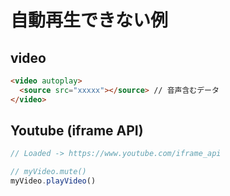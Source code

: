 # 自動再生できない例

## video

```html
<video autoplay>
  <source src="xxxxx"></source> // 音声含むデータ
</video>
```

<demo-video-auto-play-ng/>

## Youtube (iframe API)

```js
// Loaded -> https://www.youtube.com/iframe_api

// myVideo.mute()
myVideo.playVideo()
```

<demo-youtube-auto-play-ng/>